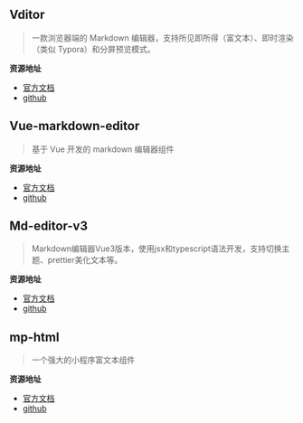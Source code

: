 ## Vditor

>  一款浏览器端的 Markdown 编辑器，支持所见即所得（富文本）、即时渲染（类似 Typora）和分屏预览模式。

**资源地址**

- [官方文档](https://b3log.org/vditor/)
- [github](https://github.com/Vanessa219/vditor)

## Vue-markdown-editor

> 基于 Vue 开发的 markdown 编辑器组件

**资源地址**

- [官方文档](https://code-farmer-i.github.io/vue-markdown-editor/zh/)
- [github](https://github.com/code-farmer-i/vue-markdown-editor)

## Md-editor-v3

> Markdown编辑器Vue3版本，使用jsx和typescript语法开发，支持切换主题、prettier美化文本等。

**资源地址**

- [官方文档](https://imzbf.github.io/md-editor-v3/index)
- [github](https://github.com/imzbf/md-editor-v3)

## mp-html

> 一个强大的小程序富文本组件

**资源地址**

- [官方文档](https://jin-yufeng.gitee.io/mp-html/#/)
- [github](https://github.com/jin-yufeng/mp-html)

